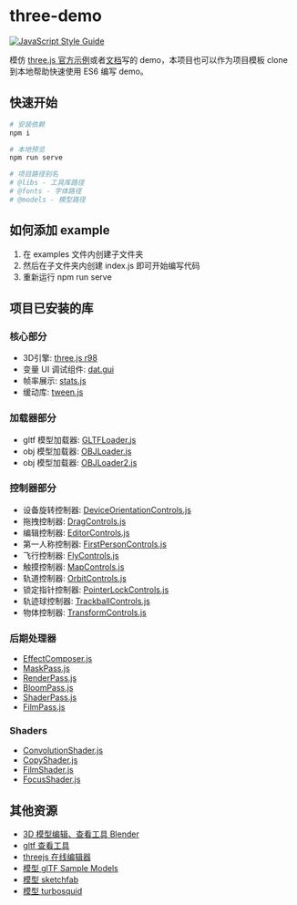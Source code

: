 # three-demo
[![JavaScript Style Guide](https://img.shields.io/badge/code_style-standard-brightgreen.svg)](https://standardjs.com)

模仿 [three.js 官方示例](https://threejs.org/examples/)或者[文档](https://threejs.org/docs/index.html#manual/en/introduction/Creating-a-scene)写的 demo，本项目也可以作为项目模板 clone 到本地帮助快速使用 ES6 编写 demo。

## 快速开始
```bash
# 安装依赖
npm i

# 本地预览
npm run serve

# 项目路径别名
# @libs - 工具库路径
# @fonts - 字体路径
# @models - 模型路径
```

## 如何添加 example
1. 在 examples 文件内创建子文件夹
2. 然后在子文件夹内创建 index.js 即可开始编写代码
3. 重新运行 npm run serve

## 项目已安装的库
### 核心部分
* 3D引擎: [three.js r98](https://threejs.org/)
* 变量 UI 调试组件: [dat.gui](https://github.com/dataarts/dat.gui)
* 帧率展示: [stats.js](https://github.com/mrdoob/stats.js)
* 缓动库: [tween.js](https://github.com/tweenjs/tween.js/blob/master/docs/user_guide.md)

### 加载器部分
* gltf 模型加载器: [GLTFLoader.js](https://github.com/mrdoob/three.js/blob/dev/examples/js/loaders/GLTFLoader.js)
* obj 模型加载器: [OBJLoader.js](https://github.com/mrdoob/three.js/blob/dev/examples/js/loaders/OBJLoader.js)
* obj 模型加载器: [OBJLoader2.js](https://github.com/mrdoob/three.js/blob/dev/examples/js/loaders/OBJLoader2.js)

### 控制器部分
* 设备旋转控制器: [DeviceOrientationControls.js](https://github.com/mrdoob/three.js/blob/dev/examples/js/controls/DeviceOrientationControls.js)
* 拖拽控制器: [DragControls.js](https://github.com/mrdoob/three.js/blob/dev/examples/js/controls/DragControls.js)
* 编辑控制器: [EditorControls.js](https://github.com/mrdoob/three.js/blob/dev/examples/js/controls/EditorControls.js)
* 第一人称控制器: [FirstPersonControls.js](https://github.com/mrdoob/three.js/blob/dev/examples/js/controls/FirstPersonControls.js)
* 飞行控制器: [FlyControls.js](https://github.com/mrdoob/three.js/blob/dev/examples/js/controls/FlyControls.js)
* 触摸控制器: [MapControls.js](https://github.com/mrdoob/three.js/blob/dev/examples/js/controls/MapControls.js)
* 轨道控制器: [OrbitControls.js](https://github.com/mrdoob/three.js/blob/dev/examples/js/controls/OrbitControls.js)
* 锁定指针控制器: [PointerLockControls.js](https://github.com/mrdoob/three.js/blob/dev/examples/js/controls/PointerLockControls.js)
* 轨迹球控制器: [TrackballControls.js](https://github.com/mrdoob/three.js/blob/dev/examples/js/controls/TrackballControls.js)
* 物体控制器: [TransformControls.js](https://github.com/mrdoob/three.js/blob/dev/examples/js/controls/TransformControls.js)

### 后期处理器
* [EffectComposer.js](https://github.com/mrdoob/three.js/blob/master/examples/js/postprocessing/EffectComposer.js)
* [MaskPass.js](https://github.com/mrdoob/three.js/blob/master/examples/js/postprocessing/MaskPass.js)
* [RenderPass.js](https://github.com/mrdoob/three.js/blob/master/examples/js/postprocessing/RenderPass.js)
* [BloomPass.js](https://github.com/mrdoob/three.js/blob/master/examples/js/postprocessing/BloomPass.js)
* [ShaderPass.js](https://github.com/mrdoob/three.js/blob/master/examples/js/postprocessing/ShaderPass.js)
* [FilmPass.js](https://github.com/mrdoob/three.js/blob/master/examples/js/postprocessing/FilmPass.js)

### Shaders
* [ConvolutionShader.js](https://raw.githubusercontent.com/mrdoob/three.js/master/examples/js/shaders/ConvolutionShader.js)
* [CopyShader.js](https://github.com/mrdoob/three.js/blob/master/examples/js/shaders/CopyShader.js)
* [FilmShader.js](https://github.com/mrdoob/three.js/blob/master/examples/js/shaders/FilmShader.js)
* [FocusShader.js](https://github.com/mrdoob/three.js/blob/master/examples/js/shaders/FocusShader.js)

## 其他资源
* [3D 模型编辑、查看工具 Blender](https://www.blender.org/download/)
* [gltf 查看工具](https://github.com/donmccurdy/three-gltf-viewer)
* [threejs 在线编辑器](https://threejs.org/editor/)
* [模型 glTF Sample Models](https://github.com/KhronosGroup/glTF-Sample-Models)
* [模型 sketchfab](https://sketchfab.com/features/download)
* [模型 turbosquid](https://www.turbosquid.com/)

